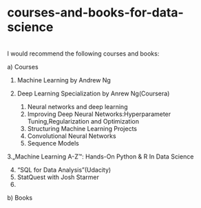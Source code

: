# courses-and-books-for-data-science
<br />
I would recommend the following courses and books:
<br />

a) Courses
<br />

1. Machine Learning by Andrew Ng


2. Deep Learning Specialization by Anrew Ng(Coursera)
   1. Neural networks and deep learning
   2. Improving Deep Neural Networks:Hyperparameter Tuning,Regularization and Optimization
   3. Structuring Machine Learning Projects
   4. Convolutional Neural Networks
   5. Sequence Models
   
 3.„Machine Learning A-Z™: Hands-On Python & R In Data Science
 
 4. “SQL for Data Analysis”(Udacity)
5. StatQuest with Josh Starmer
6.
b) Books
